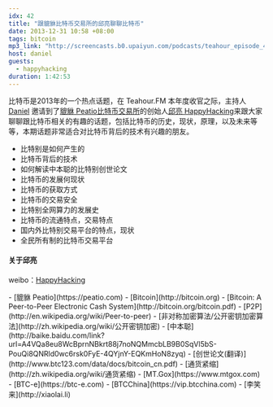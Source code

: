 ```yaml
---
idx: 42
title: "跟貔貅比特币交易所的邱亮聊聊比特币"
date: 2013-12-31 10:58 +08:00
tags: bitcoin
mp3_link: "http://screencasts.b0.upaiyun.com/podcasts/teahour_episode_42.m4a"
host: daniel
guests:
  - happyhacking
duration: 1:42:53
---
```


比特币是2013年的一个热点话题，在 Teahour.FM 本年度收官之际，主持人 [Daniel](http://lvguoning.com) 邀请到了[貔貅 Peatio比特币交易所](https://peatio.com)的创始人[邱亮 HappyHacking](http://weibo.com/hpyhck)来跟大家聊聊跟比特币相关的有趣的话题，包括比特币的历史，现状，原理，以及未来等等，本期话题非常适合对比特币背后的技术有兴趣的朋友。

- 比特别是如何产生的
- 比特币背后的技术
- 如何解读中本聪的比特别创世论文
- 比特币的发展何现状
- 比特币的获取方式
- 比特币的交易安全
- 比特别全网算力的发展史
- 比特币的流通特点，交易特点
- 国内外比特别交易平台的特点，现状
- 全民所有制的比特币交易平台

#### 关于邱亮

weibo：[HappyHacking](http://weibo.com/hpyhck)


<section class="notes" markdown="1">
- [貔貅 Peatio](https://peatio.com)
- [Bitcoin](http://bitcoin.org)
- [Bitcoin: A Peer-to-Peer Electronic Cash System](http://bitcoin.org/bitcoin.pdf)
- [P2P](http://en.wikipedia.org/wiki/Peer-to-peer)
- [非对称加密算法/公开密钥加密算法](http://zh.wikipedia.org/wiki/公开密钥加密)
- [中本聪](http://baike.baidu.com/link?url=A4VQa8eu8WcBprnNBkrt88j7noNQMmcbLB9B0SqVl5bS-PouQi8QNRld0wc6rsk0FyE-4QYjnY-EQKmHoN8zyq)
- [创世论文(翻译)](http://www.btc123.com/data/docs/bitcoin_cn.pdf)
- [通货紧缩](http://zh.wikipedia.org/wiki/通货紧缩)
- [MT.Gox](https://www.mtgox.com)
- [BTC-e](https://btc-e.com)
- [BTCChina](https://vip.btcchina.com)
- [李笑来](http://xiaolai.li)
</section>

